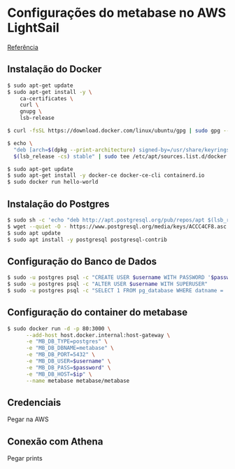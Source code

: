 # Configurações do metabase no AWS LightSail

[Referência](https://github.com/VaMusaka/anecdotes/blob/gh-pages/articles/metabase/index.md)

## Instalação do Docker

```bash
$ sudo apt-get update
$ sudo apt-get install -y \
    ca-certificates \
    curl \
    gnupg \
    lsb-release

$ curl -fsSL https://download.docker.com/linux/ubuntu/gpg | sudo gpg --dearmor -o /usr/share/keyrings/docker-archive-keyring.gpg

$ echo \
  "deb [arch=$(dpkg --print-architecture) signed-by=/usr/share/keyrings/docker-archive-keyring.gpg] https://download.docker.com/linux/ubuntu \
  $(lsb_release -cs) stable" | sudo tee /etc/apt/sources.list.d/docker.list > /dev/null

$ sudo apt-get update
$ sudo apt-get install -y docker-ce docker-ce-cli containerd.io
$ sudo docker run hello-world
```

## Instalação do Postgres

```bash
$ sudo sh -c 'echo "deb http://apt.postgresql.org/pub/repos/apt $(lsb_release -cs)-pgdg main" > /etc/apt/sources.list.d/pgdg.list'
$ wget --quiet -O - https://www.postgresql.org/media/keys/ACCC4CF8.asc | sudo apt-key add -
$ sudo apt update
$ sudo apt install -y postgresql postgresql-contrib
```

## Configuração do Banco de Dados

```bash
$ sudo -u postgres psql -c "CREATE USER $username WITH PASSWORD '$password'"
$ sudo -u postgres psql -c "ALTER USER $username WITH SUPERUSER"
$ sudo -u postgres psql -c "SELECT 1 FROM pg_database WHERE datname = 'metabase'" | grep -q 1 || -u postgres psql -c "CREATE DATABASE metabase WITH OWNER $username"
```

## Configuração do container do metabase

```bash
$ sudo docker run -d -p 80:3000 \
      --add-host host.docker.internal:host-gateway \
      -e "MB_DB_TYPE=postgres" \
      -e "MB_DB_DBNAME=metabase" \
      -e "MB_DB_PORT=5432" \
      -e "MB_DB_USER=$username" \
      -e "MB_DB_PASS=$password" \
      -e "MB_DB_HOST=$ip" \
      --name metabase metabase/metabase
```

## Credenciais

Pegar na AWS

## Conexão com Athena

Pegar prints